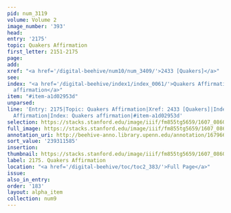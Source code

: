 ```yaml
---
pid: num_3119
volume: Volume 2
image_number: '393'
head:
entry: '2175'
topic: Quakers Affirmation
first_letter: 2151-2175
page:
add:
xref: "<a href='/digital-beehive/num10/num_3409/'>2433 [Quakers]</a>"
see:
index: "<a href='/digital-beehive/index1/index_0061/'>Quakers Affirmation</a>|<a href='/digital-beehive/index4/index_3247/'>Quakers
  affirmation</a>"
item: "#item-a1d02953d"
unparsed:
line: 'Entry: 2175|Topic: Quakers Affirmation|Xref: 2433 [Quakers]|Index: Quakers
  Affirmation|Index: Quakers affirmation|#item-a1d02953d'
selection: https://stacks.stanford.edu/image/iiif/fm855tg5659/1607_0860/387,1585,2846,431/full/0/default.jpg
full_image: https://stacks.stanford.edu/image/iiif/fm855tg5659/1607_0860/full/full/0/default.jpg
annotation_uri: http://beehive-anno.library.upenn.edu/annotation/1679665927673
sort_value: '239311585'
insertion:
thumbnail: https://stacks.stanford.edu/image/iiif/fm855tg5659/1607_0860/387,1585,600,180/250,/0/default.jpg
label: 2175. Quakers Affirmation
location: "<a href='/digital-beehive/toc/toc2_383/'>Full Page</a>"
issue:
also_in_entry:
order: '183'
layout: alpha_item
collection: num9
---
```


